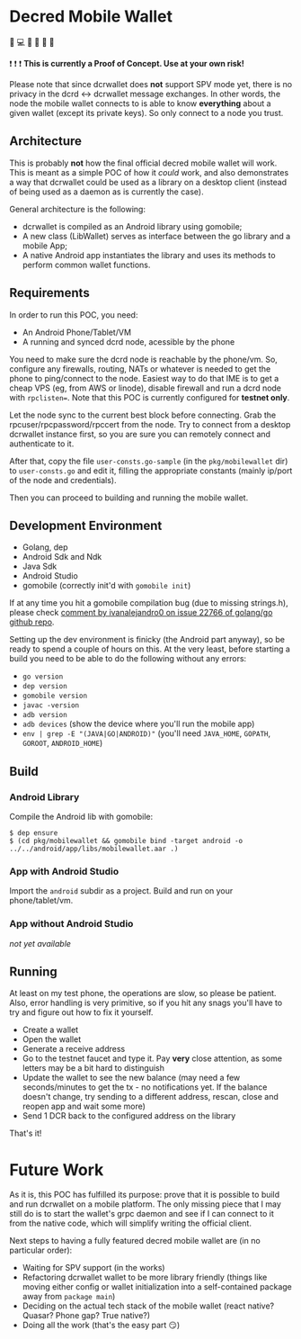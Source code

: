 # Decred Mobile Wallet

:iphone: :computer: :tada: :tada: :tada: :tada:

:exclamation: :exclamation: :exclamation: **This is currently a Proof of Concept. Use at your own risk!**

Please note that since dcrwallet does **not** support SPV mode yet, there is no privacy in the dcrd <-> dcrwallet message exchanges. In other words, the node the mobile wallet connects to is able to know **everything** about a given wallet (except its private keys). So only connect to a node you trust.

## Architecture

This is probably **not** how the final official decred mobile wallet will work. This is meant as a simple POC of how it *could* work, and also demonstrates a way that dcrwallet could be used as a library on a desktop client (instead of being used as a daemon as is currently the case).

General architecture is the following:

- dcrwallet is compiled as an Android library using gomobile;
- A new class (LibWallet) serves as interface between the go library and a mobile App;
- A native Android app instantiates the library and uses its methods to perform common wallet functions.

## Requirements

In order to run this POC, you need:

- An Android Phone/Tablet/VM
- A running and synced dcrd node, acessible by the phone

You need to make sure the dcrd node is reachable by the phone/vm. So, configure any firewalls, routing, NATs or whatever is needed to get the phone to ping/connect to the node. Easiest way to do that IME is to get a cheap VPS (eg, from AWS or linode), disable firewall and run a dcrd node with `rpclisten=`. Note that this POC is currently configured for **testnet only**.

Let the node sync to the current best block before connecting. Grab the rpcuser/rpcpassword/rpccert from the node. Try to connect from a desktop dcrwallet instance first, so you are sure you can remotely connect and authenticate to it.

After that, copy the file `user-consts.go-sample` (in the `pkg/mobilewallet` dir) to `user-consts.go` and edit it, filling the appropriate constants (mainly ip/port of the node and credentials). 

Then you can proceed to building and running the mobile wallet.


## Development Environment

- Golang, dep
- Android Sdk and Ndk
- Java Sdk
- Android Studio
- gomobile (correctly init'd with `gomobile init`)

If at any time you hit a gomobile compilation bug (due to missing strings.h), please check [comment by ivanalejandro0 on issue 22766 of golang/go github repo](https://github.com/golang/go/issues/22766#issuecomment-345137057).

Setting up the dev environment is finicky (the Android part anyway), so be ready to spend a couple of hours on this. At the very least, before starting a build you need to be able to do the following without any errors:

- `go version`
- `dep version`
- `gomobile version`
- `javac -version`
- `adb version`
- `adb devices` (show the device where you'll run the mobile app)
- `env | grep -E "(JAVA|GO|ANDROID)"` (you'll need `JAVA_HOME`, `GOPATH`, `GOROOT`, `ANDROID_HOME`)


## Build

### Android Library

Compile the Android lib with gomobile:

```
$ dep ensure
$ (cd pkg/mobilewallet && gomobile bind -target android -o ../../android/app/libs/mobilewallet.aar .)
```

### App with Android Studio

Import the `android` subdir as a project. Build and run on your phone/tablet/vm.

### App without Android Studio

*not yet available*

## Running

At least on my test phone, the operations are slow, so please be patient. Also, error handling is very primitive, so if you hit any snags you'll have to try and figure out how to fix it yourself.

- Create a wallet
- Open the wallet
- Generate a receive address
- Go to the testnet faucet and type it. Pay **very** close attention, as some letters may be a bit hard to distinguish
- Update the wallet to see the new balance (may need a few seconds/minutes to get the tx - no notifications yet. If the balance doesn't change, try sending to a different address, rescan, close and reopen app and wait some more)
- Send 1 DCR back to the configured address on the library

That's it!

# Future Work

As it is, this POC has fulfilled its purpose: prove that it is possible to build and run dcrwallet on a mobile platform. The only missing piece that I may still do is to start the wallet's grpc daemon and see if I can connect to it from the native code, which will simplify writing the official client.

Next steps to having a fully featured decred mobile wallet are (in no particular order):

- Waiting for SPV support (in the works)
- Refactoring dcrwallet wallet to be more library friendly (things like moving either config or wallet initialization into a self-contained package away from `package main`)
- Deciding on the actual tech stack of the mobile wallet (react native? Quasar? Phone gap? True native?)
- Doing all the work (that's the easy part :smirk:)
